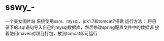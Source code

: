 # sswy_-
一个美女图片站
系统使用ssm、mysql、jdk1.7和tomcat7搭建
运行方法：
  将目录下的.sql语句导入自己的mysql数据库，然后修改spring配置文件中的数据源
  接着使用maven对项目打包，放到tomcat即可运行
